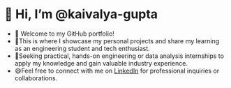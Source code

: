 # 👋 Hi, I’m @kaivalya-gupta

- 🚀 Welcome to my GitHub portfolio! 
- 🌱This is where I showcase my personal projects and share my learning as an engineering student and tech enthusiast.
- 💼Seeking practical, hands-on engineering or data analysis internships to apply my knowledge and gain valuable industry experience.
- 😄Feel free to connect with me on [LinkedIn](www.linkedin.com/in/kaivalya-gupta-ba5628284) for professional inquiries or collaborations.
